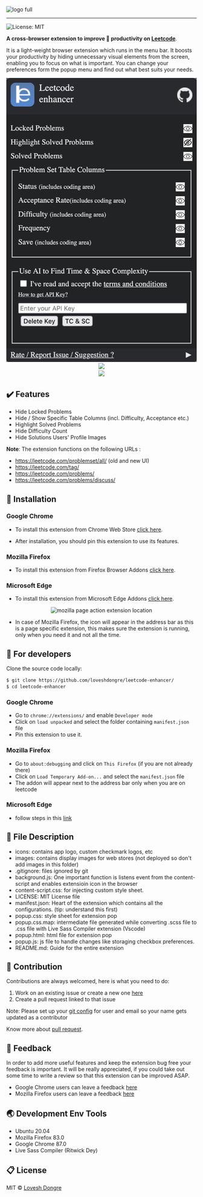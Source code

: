 <img src="./images/logoFull.png" alt="logo full" width="500">
<hr>

![License: MIT](https://img.shields.io/badge/License-MIT-green.svg)

**A cross-browser extension to improve :rocket: productivity on 
<a href="https://leetcode.com" target="_blank">Leetcode</a>**.

It is a light-weight browser extension which runs in the menu bar. It boosts your productivity by hiding unnecessary visual elements from the screen, enabling you to focus on what is important. You can change your preferences form the popup menu and find out what best suits your needs.

<div align="center">
    <img src="./images/ui-dark-new.png">
    <br>
    <img src="./images/ui4-dark.png">
    <br>
    <img src="./images/ui3-dark.png">
</div>

## :heavy_check_mark: Features
* Hide Locked Problems
* Hide / Show Specific Table Columns (incl. Difficulty, Acceptance etc.)
* Highlight Solved Problems
* Hide Difficulty Count
* Hide Solutions Users' Profile Images

**Note**: The extension functions on the following URLs :
* https://leetcode.com/problemset/all/ (old and new UI)
* https://leetcode.com/tag/
* https://leetcode.com/problems/
* https://leetcode.com/problems/discuss/

## :star2: Installation
### Google Chrome
* To install this extension from Chrome Web Store <a href="https://chrome.google.com/webstore/detail/leetcode-enhancer/gcmncppaaebldbkgkcbojghpmpjkdlmp" target="_blank">click here</a>.

* After installation, you should pin this extension to use its features.
### Mozilla Firefox
* To install this extension from Firefox Browser Addons <a href="https://addons.mozilla.org/en-US/firefox/addon/leetcode-enhancer/" target="_blank">click here</a>.

### Microsoft Edge
* To install this extension from Microsoft Edge Addons <a href="https://microsoftedge.microsoft.com/addons/detail/leetcode-enhancer/dgddijgkneackjhmijacbopefpladfia" target="_blank">click here</a>.

<div align = "center">
    <img src="./images/ui3-m.png" alt="mozilla page action extension location">
</div>

* In case of Mozilla Firefox, the icon will appear in the address bar as this is a page specific extension, this makes sure the extension is running, only when you need it and not all the time.

## :crown: For developers
Clone the source code locally:

```sh
$ git clone https://github.com/loveshdongre/leetcode-enhancer/
$ cd leetcode-enhancer
```
### Google Chrome
* Go to `chrome://extensions/` and enable `Developer mode`
* Click on `load unpacked` and select the folder containing `manifest.json` file
* Pin this extension to use it.

### Mozilla Firefox
* Go to `about:debugging` and click on `This Firefox` (if you are not already there)
* Click on `Load Temporary Add-on...` and select the `manifest.json` file
* The addon will appear next to the address bar only when you are on leetcode

### Microsoft Edge
* follow steps in this [link](https://www.windowscentral.com/how-install-non-store-extensions-microsoft-edge)

## :file_folder: File Description
- icons: contains app logo, custom checkmark logos, etc
- images: contains display images for web stores (not deployed so don't add images in this folder)
- .gitignore: files ignored by git
- background.js: One important function is listens event from the content-script and enables extensioin icon in the browser
- content-script.css: for injecting custom style sheet.
- LICENSE: MIT License file
- manifest.json: Heart of the extension which contains all the configurations. (tip: understand this first)
- popup.css: style sheet for extension pop
- popup.css.map: intermediate file generated while converting .scss file to .css file with Live Sass Compiler extension (Vscode)
- popup.html: html file for extension pop
- popup.js: js file to handle changes like storaging checkbox preferences.
- README.md: Guide for the entire extension

## :handshake: Contribution
Contributions are always welcomed, here is what you need to do:
1. Work on an existing issue or create a new one [here](https://github.com/loveshdongre/leetcode-enhancer/issues)
2. Create a pull request linked to that issue

Note: Please set up your [git config](https://git-scm.com/book/en/v2/Customizing-Git-Git-Configuration) for user and email so your name gets updated as a contributor

Know more about [pull request](https://docs.github.com/en/free-pro-team@latest/github/collaborating-with-issues-and-pull-requests/about-pull-requests).

## :pencil: Feedback
In order to add more useful features and keep the extension bug free your feedback is important. It will be really appreciated, if you could take out some time to write a review so that this extension can be improved ASAP.

* Google Chrome users can leave a feedback [here](https://chrome.google.com/webstore/detail/leetcode-enhancer/gcmncppaaebldbkgkcbojghpmpjkdlmp)
* Mozilla Firefox users can leave a feedback [here](https://addons.mozilla.org/en-US/firefox/addon/leetcode-enhancer/)


## :earth_asia: Development Env Tools
* Ubuntu 20.04
* Mozilla Firefox 83.0
* Google Chrome 87.0
* Live Sass Compiler (Ritwick Dey)

## :clipboard: License
MIT © <a href = "https://loveshdongre.tech" target="_blank">Lovesh Dongre</a>
